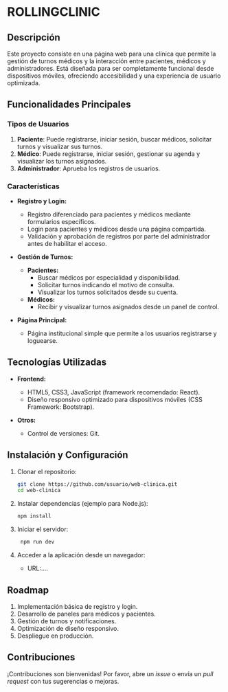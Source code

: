 # ROLLINGCLINIC

## Descripción
Este proyecto consiste en una página web para una clínica que permite la gestión de turnos médicos y la interacción entre pacientes, médicos y administradores. Está diseñada para ser completamente funcional desde dispositivos móviles, ofreciendo accesibilidad y una experiencia de usuario optimizada.

## Funcionalidades Principales

### Tipos de Usuarios
1. **Paciente**: Puede registrarse, iniciar sesión, buscar médicos, solicitar turnos y visualizar sus turnos.
2. **Médico**: Puede registrarse, iniciar sesión, gestionar su agenda y visualizar los turnos asignados.
3. **Administrador**: Aprueba los registros de usuarios.

### Características
- **Registro y Login:**
  - Registro diferenciado para pacientes y médicos mediante formularios específicos.
  - Login para pacientes y médicos desde una página compartida.
  - Validación y aprobación de registros por parte del administrador antes de habilitar el acceso.

- **Gestión de Turnos:**
  - **Pacientes:**
    - Buscar médicos por especialidad y disponibilidad.
    - Solicitar turnos indicando el motivo de consulta.
    - Visualizar los turnos solicitados desde su cuenta.
  - **Médicos:**
    - Recibir y visualizar turnos asignados desde un panel de control.

- **Página Principal:**
  - Página institucional simple que permite a los usuarios registrarse y loguearse.

## Tecnologías Utilizadas
- **Frontend:**
  - HTML5, CSS3, JavaScript (framework recomendado: React).
  - Diseño responsivo optimizado para dispositivos móviles (CSS Framework: Bootstrap).

- **Otros:**
  - Control de versiones: Git.

## Instalación y Configuración
1. Clonar el repositorio:
   ```bash
   git clone https://github.com/usuario/web-clinica.git
   cd web-clinica
   ```

2. Instalar dependencias (ejemplo para Node.js):
   ```bash
   npm install
   ```
3. Iniciar el servidor:
   ```bash
    npm run dev
   ```

4. Acceder a la aplicación desde un navegador:
   - URL:....

## Roadmap
1. Implementación básica de registro y login.
2. Desarrollo de paneles para médicos y pacientes.
3. Gestión de turnos y notificaciones.
4. Optimización de diseño responsivo.
5. Despliegue en producción.

## Contribuciones
¡Contribuciones son bienvenidas! Por favor, abre un _issue_ o envía un _pull request_ con tus sugerencias o mejoras.

